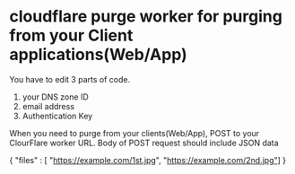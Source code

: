 # cloudflare purge worker for purging from your Client applications(Web/App)

You have to edit 3 parts of code.
1. your DNS zone ID
2. email address
3. Authentication Key

When you need to purge from your clients(Web/App), POST to your ClourFlare worker URL.
Body of POST request should include JSON data

{
  "files" : [ "https://example.com/1st.jpg", "https://example.com/2nd.jpg"]
}
